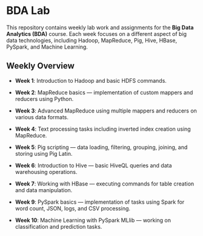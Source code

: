# BDA Lab

This repository contains weekly lab work and assignments for the **Big Data Analytics (BDA)** course. Each week focuses on a different aspect of big data technologies, including Hadoop, MapReduce, Pig, Hive, HBase, PySpark, and Machine Learning.

## Weekly Overview

-  **Week 1**: Introduction to Hadoop and basic HDFS commands.

-  **Week 2**: MapReduce basics — implementation of custom mappers and reducers using Python.
-  **Week 3**: Advanced MapReduce using multiple mappers and reducers on various data formats.
-  **Week 4**: Text processing tasks including inverted index creation using MapReduce.
-  **Week 5**: Pig scripting — data loading, filtering, grouping, joining, and storing using Pig Latin.
-  **Week 6**: Introduction to Hive — basic HiveQL queries and data warehousing operations.
-  **Week 7**: Working with HBase — executing commands for table creation and data manipulation.
-  **Week 9**: PySpark basics — implementation of tasks using Spark for word count, JSON, logs, and CSV processing.
-  **Week 10**: Machine Learning with PySpark MLlib — working on classification and prediction tasks.
